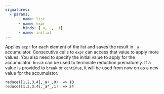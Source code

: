 ```yaml
---
signatures:
  - params:
      - name: list
      - name: expr
        binds: [_a, _, _i]
      - name: initial
---
```


Applies `expr` for each element of the list and saves the result in `_a`
accumulator. Consecutive calls to `expr` can access that value to apply more
values. You also need to specify the initial value to apply for the accumulator.
`break` can be used to terminate reduction prematurely. If a value is provided
to `break` or `continue`, it will be used from now on as a new value for the
accumulator.

```scarpet
reduce([1,2,3,4],_a+_,0)  => 10
reduce([1,2,3,4],_a*_,1)  => 24
```
